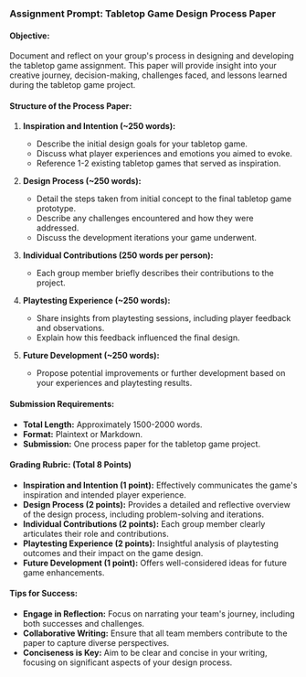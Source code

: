 ### Assignment Prompt: Tabletop Game Design Process Paper

#### Objective:
Document and reflect on your group's process in designing and developing the tabletop game assignment. This paper will provide insight into your creative journey, decision-making, challenges faced, and lessons learned during the tabletop game project.

#### Structure of the Process Paper:
1. **Inspiration and Intention (~250 words):**
   - Describe the initial design goals for your tabletop game.
   - Discuss what player experiences and emotions you aimed to evoke.
   - Reference 1-2 existing tabletop games that served as inspiration.

2. **Design Process (~250 words):**
   - Detail the steps taken from initial concept to the final tabletop game prototype.
   - Describe any challenges encountered and how they were addressed.
   - Discuss the development iterations your game underwent.

3. **Individual Contributions (250 words per person):**
   - Each group member briefly describes their contributions to the project.

4. **Playtesting Experience (~250 words):**
   - Share insights from playtesting sessions, including player feedback and observations.
   - Explain how this feedback influenced the final design.

5. **Future Development (~250 words):**
   - Propose potential improvements or further development based on your experiences and playtesting results.

#### Submission Requirements:
- **Total Length:** Approximately 1500-2000 words.
- **Format:** Plaintext or Markdown.
- **Submission:** One process paper for the tabletop game project.

#### Grading Rubric: (Total 8 Points)
- **Inspiration and Intention (1 point):** Effectively communicates the game's inspiration and intended player experience.
- **Design Process (2 points):** Provides a detailed and reflective overview of the design process, including problem-solving and iterations.
- **Individual Contributions (2 points):** Each group member clearly articulates their role and contributions.
- **Playtesting Experience (2 points):** Insightful analysis of playtesting outcomes and their impact on the game design.
- **Future Development (1 point):** Offers well-considered ideas for future game enhancements.

#### Tips for Success:
- **Engage in Reflection:** Focus on narrating your team's journey, including both successes and challenges.
- **Collaborative Writing:** Ensure that all team members contribute to the paper to capture diverse perspectives.
- **Conciseness is Key:** Aim to be clear and concise in your writing, focusing on significant aspects of your design process.
